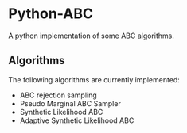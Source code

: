 Python-ABC
==========
A python implementation of some ABC algorithms.

Algorithms
----------
The following algorithms are currently implemented:
- ABC rejection sampling
- Pseudo Marginal ABC Sampler
- Synthetic Likelihood ABC
- Adaptive Synthetic Likelihood ABC
